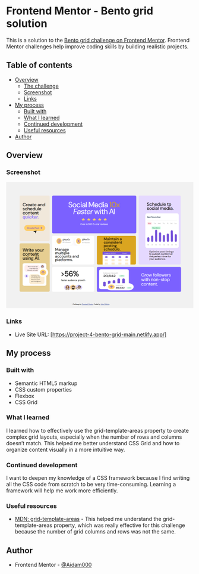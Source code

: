 # Frontend Mentor - Bento grid solution

This is a solution to the [Bento grid challenge on Frontend Mentor](https://www.frontendmentor.io/challenges/bento-grid-RMydElrlOj). Frontend Mentor challenges help improve coding skills by building realistic projects. 

## Table of contents

- [Overview](#overview)
  - [The challenge](#the-challenge)
  - [Screenshot](#screenshot)
  - [Links](#links)
- [My process](#my-process)
  - [Built with](#built-with)
  - [What I learned](#what-i-learned)
  - [Continued development](#continued-development)
  - [Useful resources](#useful-resources)
- [Author](#author)



## Overview


### Screenshot

![](/screenshot.png)



### Links

- Live Site URL: [https://project-4-bento-grid-main.netlify.app/]

## My process

### Built with

- Semantic HTML5 markup
- CSS custom properties
- Flexbox
- CSS Grid

### What I learned

I learned how to effectively use the grid-template-areas property to create complex grid layouts, especially when the number of rows and columns doesn’t match. This helped me better understand CSS Grid and how to organize content visually in a more intuitive way.

### Continued development

I want to deepen my knowledge of a CSS framework because I find writing all the CSS code from scratch to be very time-consuming. Learning a framework will help me work more efficiently.


### Useful resources

- [MDN: grid-template-areas](https://developer.mozilla.org/en-US/docs/Web/CSS/grid-template-areas) - This helped me understand the grid-template-areas property, which was really effective for this challenge because the number of grid columns and rows was not the same.


## Author

- Frontend Mentor - [@Aidam000](https://www.frontendmentor.io/profile/Aidam000)




